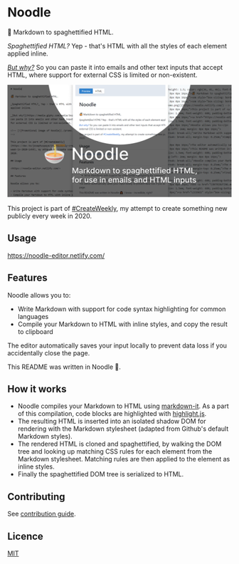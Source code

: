 # Noodle

🍜 Markdown to spaghettified HTML.

_Spaghettified HTML?_ Yep - that's HTML with all the styles of each element applied inline.

_[But why?](https://media.giphy.com/media/3oz8xMbKLAkRLHYNgI/giphy.gif)_ So you can paste it into emails and other text inputs that accept HTML, where support for external CSS is limited or non-existent.

[![Promotional image show Noodle editor, preview, and output](./promo.png)](https://noodle-editor.netlify.com/)

This project is part of [#CreateWeekly](https://dev.to/josephuspaye/createweekly-create-something-new-publicly-every-week-in-2020-1nh9), my attempt to create something new publicly every week in 2020.

## Usage

<https://noodle-editor.netlify.com/>

## Features

Noodle allows you to:

- Write Markdown with support for code syntax highlighting for common languages
- Compile your Markdown to HTML with inline styles, and copy the result to clipboard

The editor automatically saves your input locally to prevent data loss if you accidentally close the page.

This README was written in Noodle 🙈.

## How it works

- Noodle compiles your Markdown to HTML using [markdown-it](https://github.com/markdown-it/markdown-it). As a part of this compilation, code blocks are highlighted with [highlight.js](https://highlightjs.org/).
- The resulting HTML is inserted into an isolated shadow DOM for rendering with the Markdown stylesheet (adapted from Github's default Markdown styles).
- The rendered HTML is cloned and spaghettified, by walking the DOM tree and looking up matching CSS rules for each element from the Markdown stylesheet. Matching rules are then applied to the element as inline styles.
- Finally the spaghettified DOM tree is serialized to HTML.

## Contributing

See [contribution guide](CONTRIBUTING.md).

## Licence

[MIT](LICENCE)
